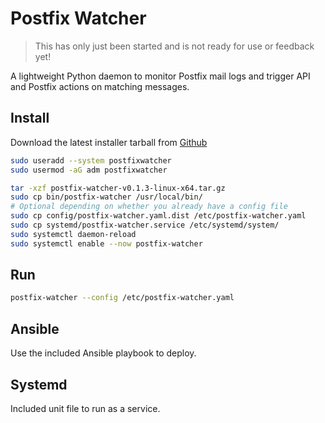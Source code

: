 # Postfix Watcher

> This has only just been started and is not ready for use or feedback yet!

A lightweight Python daemon to monitor Postfix mail logs and trigger API and Postfix actions on matching messages.

## Install
Download the latest installer tarball from [Github](https://github.com/lukos/postfix_watcher/releases)

```sh
sudo useradd --system postfixwatcher
sudo usermod -aG adm postfixwatcher

tar -xzf postfix-watcher-v0.1.3-linux-x64.tar.gz
sudo cp bin/postfix-watcher /usr/local/bin/
# Optional depending on whether you already have a config file
sudo cp config/postfix-watcher.yaml.dist /etc/postfix-watcher.yaml
sudo cp systemd/postfix-watcher.service /etc/systemd/system/
sudo systemctl daemon-reload
sudo systemctl enable --now postfix-watcher
```

## Run
```sh
postfix-watcher --config /etc/postfix-watcher.yaml
```

## Ansible
Use the included Ansible playbook to deploy.

## Systemd
Included unit file to run as a service.
